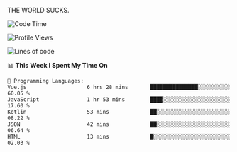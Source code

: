 THE WORLD SUCKS.

<!--START_SECTION:waka-->
![Code Time](http://img.shields.io/badge/Code%20Time-415%20hrs%2014%20mins-blue)

![Profile Views](http://img.shields.io/badge/Profile%20Views-2-blue)

![Lines of code](https://img.shields.io/badge/From%20Hello%20World%20I%27ve%20Written-1.7%20million%20lines%20of%20code-blue)

📊 **This Week I Spent My Time On** 

```text
💬 Programming Languages: 
Vue.js                   6 hrs 28 mins       ███████████████░░░░░░░░░░   60.05 % 
JavaScript               1 hr 53 mins        ████░░░░░░░░░░░░░░░░░░░░░   17.60 % 
Kotlin                   53 mins             ██░░░░░░░░░░░░░░░░░░░░░░░   08.22 % 
JSON                     42 mins             ██░░░░░░░░░░░░░░░░░░░░░░░   06.64 % 
HTML                     13 mins             █░░░░░░░░░░░░░░░░░░░░░░░░   02.03 % 
```


<!--END_SECTION:waka-->
